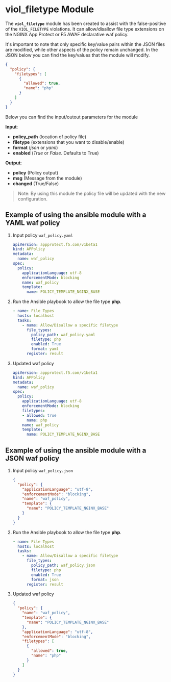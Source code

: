 # viol_filetype Module

The **`viol_filetype`** module has been created to assist with the false-positive of the `VIOL_FILETYPE` violations. It can allow/disallow file type extensions on the NGINX App Protect or F5 AWAF declarative waf policy.

It's important to note that only specific key/value pairs within the JSON files are modified, while other aspects of the policy remain unchanged.
In the JSON below you can find the key/values that the module will modify.

```json
{
  "policy": {
    "filetypes": [
      {
        "allowed": true,
        "name": "php"
      }
    ]
  }
}
```

Below you can find the input/outout parameters for the module

**Input**:
- **policy_path** (location of policy file)
- **filetype** (extensions that you want to disable/enable)
- **format** (*json* or *yaml*)
- **enabled** (*True* or *False*. Defaults to True)

**Output**:
- **policy** (Policy output)
- **msg** (Message from the module)
- **changed** (True/False)

> Note: By using this module the policy file will be updated with the new configuration.

## Example of using the ansible module with a YAML waf policy
1. Input policy `waf_policy.yaml` 
    ```yaml
    apiVersion: appprotect.f5.com/v1beta1
    kind: APPolicy
    metadata:
      name: waf_policy
    spec:
      policy:
        applicationLanguage: utf-8
        enforcementMode: blocking
        name: waf_policy
        template:
          name: POLICY_TEMPLATE_NGINX_BASE
    ```

2. Run the Ansible playbook to allow the file type **php**.
    ```yaml
    - name: File Types
      hosts: localhost
      tasks:
        - name: Allow/Disallow a specific filetype
          file_types:
            policy_path: waf_policy.yaml
            filetype: php
            enabled: True
            format: yaml
          register: result
    ```

3. Updated waf policy
    ```yaml
    apiVersion: appprotect.f5.com/v1beta1
    kind: APPolicy
    metadata:
      name: waf_policy
    spec:
      policy:
        applicationLanguage: utf-8
        enforcementMode: blocking
        filetypes:
        - allowed: true
          name: php
        name: waf_policy
        template:
          name: POLICY_TEMPLATE_NGINX_BASE
    ```

## Example of using the ansible module with a JSON waf policy
1. Input policy `waf_policy.json`
    ```json
    {
      "policy": {
        "applicationLanguage": "utf-8",
        "enforcementMode": "blocking",
        "name": "waf_policy",
        "template": {
          "name": "POLICY_TEMPLATE_NGINX_BASE"
        }
      }
    }
    ```

2. Run the Ansible playbook to allow the file type **php**.
    ```yaml
    - name: File Types
      hosts: localhost
      tasks:
        - name: Allow/Disallow a specific filetype
          file_types:
            policy_path: waf_policy.json
            filetype: php
            enabled: True
            format: json
          register: result
    ```

3. Updated waf policy
    ```json
    {
      "policy": {
        "name": "waf_policy",
        "template": {
          "name": "POLICY_TEMPLATE_NGINX_BASE"
        },
        "applicationLanguage": "utf-8",
        "enforcementMode": "blocking",
        "filetypes": [
          {
            "allowed": true,
            "name": "php"
          }
        ]
      }
    }
    ```




